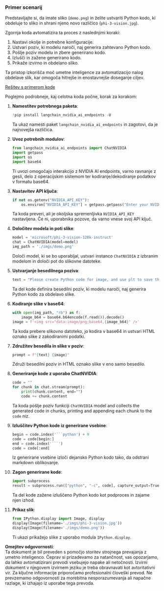 ### Primer scenarij

Predstavljajte si, da imate sliko (`demo.png`) in želite ustvariti Python kodo, ki obdeluje to sliko in shrani njeno novo različico (`phi-3-vision.jpg`).

Zgornja koda avtomatizira ta proces z naslednjimi koraki:

1. Nastavi okolje in potrebne konfiguracije.
2. Ustvari poziv, ki modelu naroči, naj generira zahtevano Python kodo.
3. Pošlje poziv modelu in zbere generirano kodo.
4. Izlušči in zažene generirano kodo.
5. Prikaže izvirno in obdelano sliko.

Ta pristop izkorišča moč umetne inteligence za avtomatizacijo nalog obdelave slik, kar omogoča hitrejše in enostavnejše doseganje ciljev.

[Rešitev s primerom kode](../../../../../../code/06.E2E/E2E_Nvidia_NIM_Phi3_Vision.ipynb)

Poglejmo podrobneje, kaj celotna koda počne, korak za korakom:

1. **Namestitev potrebnega paketa**:
    ```python
    !pip install langchain_nvidia_ai_endpoints -U
    ```
    Ta ukaz namesti paket `langchain_nvidia_ai_endpoints` in zagotovi, da je najnovejša različica.

2. **Uvoz potrebnih modulov**:
    ```python
    from langchain_nvidia_ai_endpoints import ChatNVIDIA
    import getpass
    import os
    import base64
    ```
    Ti uvozi omogočajo interakcijo z NVIDIA AI endpoints, varno ravnanje z gesli, delo z operacijskim sistemom ter kodiranje/dekodiranje podatkov v formatu base64.

3. **Nastavitev API ključa**:
    ```python
    if not os.getenv("NVIDIA_API_KEY"):
        os.environ["NVIDIA_API_KEY"] = getpass.getpass("Enter your NVIDIA API key: ")
    ```
    Ta koda preveri, ali je okoljska spremenljivka `NVIDIA_API_KEY` nastavljena. Če ni, uporabnika pozove, da varno vnese svoj API ključ.

4. **Določitev modela in poti slike**:
    ```python
    model = 'microsoft/phi-3-vision-128k-instruct'
    chat = ChatNVIDIA(model=model)
    img_path = './imgs/demo.png'
    ```
    Določi model, ki se bo uporabljal, ustvari instanco `ChatNVIDIA` z izbranim modelom in določi pot do slikovne datoteke.

5. **Ustvarjanje besedilnega poziva**:
    ```python
    text = "Please create Python code for image, and use plt to save the new picture under imgs/ and name it phi-3-vision.jpg."
    ```
    Ta del kode definira besedilni poziv, ki modelu naroči, naj generira Python kodo za obdelavo slike.

6. **Kodiranje slike v base64**:
    ```python
    with open(img_path, "rb") as f:
        image_b64 = base64.b64encode(f.read()).decode()
    image = f'<img src="data:image/png;base64,{image_b64}" />'
    ```
    Ta koda prebere slikovno datoteko, jo kodira v base64 in ustvari HTML oznako slike z zakodiranimi podatki.

7. **Združitev besedila in slike v poziv**:
    ```python
    prompt = f"{text} {image}"
    ```
    Združi besedilni poziv in HTML oznako slike v eno samo besedilo.

8. **Generiranje kode z uporabo ChatNVIDIA**:
    ```python
    code = ""
    for chunk in chat.stream(prompt):
        print(chunk.content, end="")
        code += chunk.content
    ```
    Ta koda pošlje poziv funkciji `ChatNVIDIA` model and collects the generated code in chunks, printing and appending each chunk to the `code` niz.

9. **Izluščitev Python kode iz generirane vsebine**:
    ```python
    begin = code.index('```python') + 9
    code = code[begin:]
    end = code.index('```')
    code = code[:end]
    ```
    Iz generirane vsebine izloči dejansko Python kodo tako, da odstrani markdown oblikovanje.

10. **Zagon generirane kode**:
    ```python
    import subprocess
    result = subprocess.run(["python", "-c", code], capture_output=True)
    ```
    Ta del kode zažene izluščeno Python kodo kot podproces in zajame njen izhod.

11. **Prikaz slik**:
    ```python
    from IPython.display import Image, display
    display(Image(filename='./imgs/phi-3-vision.jpg'))
    display(Image(filename='./imgs/demo.png'))
    ```
    Ti ukazi prikažejo slike z uporabo modula `IPython.display`.

**Omejitev odgovornosti**:  
Ta dokument je bil preveden s pomočjo storitev strojnega prevajanja z umetno inteligenco. Čeprav si prizadevamo za natančnost, vas opozarjamo, da lahko avtomatizirani prevodi vsebujejo napake ali netočnosti. Izvirni dokument v njegovem izvirnem jeziku je treba obravnavati kot avtoritativni vir. Za ključne informacije priporočamo profesionalni človeški prevod. Ne prevzemamo odgovornosti za morebitna nesporazumevanja ali napačne razlage, ki izhajajo iz uporabe tega prevoda.